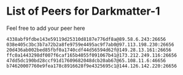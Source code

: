 # List of Peers for Darkmatter-1

Feel free to add your peer here

```
4338abf9fdbe143e59119d25310d8187e776df8a@89.58.6.243:26656
038e405c3bc3b7a72b2a8fe9759e4495ac9f7ab0@97.113.198.230:26656
20d436ab002bed85fbf0a1740cdf44d56594d62f@149.28.13.161:26656
ffc0a1443298df007f6caf165b4055f091067b41@173.212.249.116:26656
47dd5dc190bd28ccf91d17609682048dcb20ab67@65.108.11.6:46656
b74620007760e9fea178c8916628f9e4325695c1@144.126.142.220:26656  
